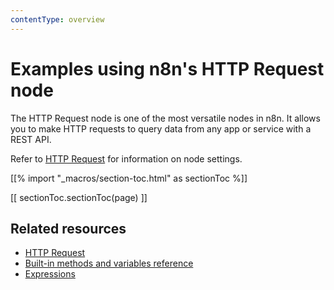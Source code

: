 ```yaml
---
contentType: overview
---
```


# Examples using n8n's HTTP Request node

The HTTP Request node is one of the most versatile nodes in n8n. It allows you to make HTTP requests to query data from any app or service with a REST API.

Refer to [HTTP Request](/integrations/builtin/core-nodes/n8n-nodes-base.httprequest/) for information on node settings.

[[% import "_macros/section-toc.html" as sectionToc %]]

[[ sectionToc.sectionToc(page) ]]

## Related resources

* [HTTP Request](/integrations/builtin/core-nodes/n8n-nodes-base.httprequest/)
* [Built-in methods and variables reference](/code/builtin/overview/)
* [Expressions](/code/expressions/)

